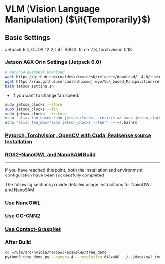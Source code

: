 # VLM (Vision Language Manipulation) ($\it{Temporarily}$)

## Basic Settings
Jetpack 6.0, CUDA 12.2, L4T R36.3, torch 2.3, torchivision 0.18
### Jetson AGX Orin Settings (Jetpack 6.0)
```bash
# aarch64 RustDesk Download
wget https://github.com/rustdesk/rustdesk/releases/download/1.4.0/rustdesk-1.4.0-aarch64.deb
wget https://raw.githubusercontent.com/j-wye/VLM_based_Manipulation/refs/heads/main/jetson_setting.sh
bash jetson_setting.sh
```
- If you want to change fan speed:
```bash
sudo jetson_clocks --store
sudo jetson_clocks --fan
sudo jetson_clocks --restore
echo "alias fan_base='sudo jetson_clocks --restore && sudo jetson_clocks'" >> ~/.bashrc
echo "alias fan_max='sudo jetson_clocks --fan'" >> ~/.bashrc
```

### [Pytorch, Torchvision, OpenCV with Cuda, Realsense source Installation](./readme_folder/additional_settings.md)

### [ROS2-NanoOWL and NanoSAM Build](./readme_folder/perception_module_settings.md)

---
If you have reached this point, both the installation and environment configuration have been successfully completed

The following sections provide detailed usage instructions for NanoOWL and NanoSAM
### [Use NanoOWL](./readme_folder/nanoowl_readme.md)

### [Use GG-CNN2](./readme_folder/ggcnn_readme.md)

### [Use Contact-GraspNet](./readme_folder/contact_graspnet_readme.md)

### After Build
```bash
cd ~/vlm/src/nvidia/nanoowl/examples/tree_demo
python3 tree_demo.py --camera 4 --resolution 640x480 ../../data/owl_image_encoder_patch32.engine
```

